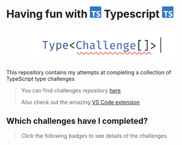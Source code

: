# <p>Having fun with <img src="./assets/ts-logo.svg" width="30"> Typescript <img src="./assets/ts-logo.svg" width="30"></p>
<p align='center'>
  <img src='./assets/type-challenges-logo.svg' width='400'/>
</p>

This repository contains my attempts at completing a collection of TypeScript type challenges

> You can find challenges repository [here](https://tsch.js.org/)

> Also check out the amazing [VS Code extension](https://github.com/yrming/vscode-type-challenges)

## Which challenges have I completed?
> Click the following badges to see details of the challenges.
<!--challenges-start-->
<!--challenges-end-->
